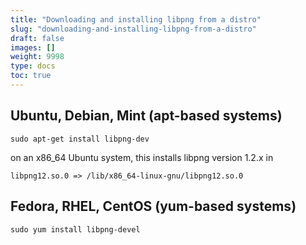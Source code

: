 ```yaml
---
title: "Downloading and installing libpng from a distro"
slug: "downloading-and-installing-libpng-from-a-distro"
draft: false
images: []
weight: 9998
type: docs
toc: true
---
```


## Ubuntu, Debian, Mint (apt-based systems)
    sudo apt-get install libpng-dev

on an x86_64 Ubuntu system, this installs libpng version 1.2.x in

    libpng12.so.0 => /lib/x86_64-linux-gnu/libpng12.so.0

## Fedora, RHEL, CentOS (yum-based systems)
    sudo yum install libpng-devel

